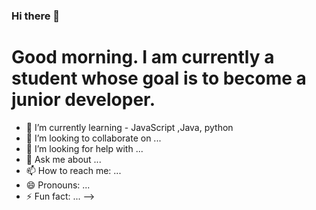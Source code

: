 ### Hi there 👋
Good morning. I am currently a student whose goal is to become a junior developer.
===================================================================================

- 🌱 I’m currently learning  - JavaScript ,Java, python
- 👯 I’m looking to collaborate on ...
- 🤔 I’m looking for help with ...
- 💬 Ask me about ...
- 📫 How to reach me: ...
- 😄 Pronouns: ...
- ⚡ Fun fact: ...
-->

